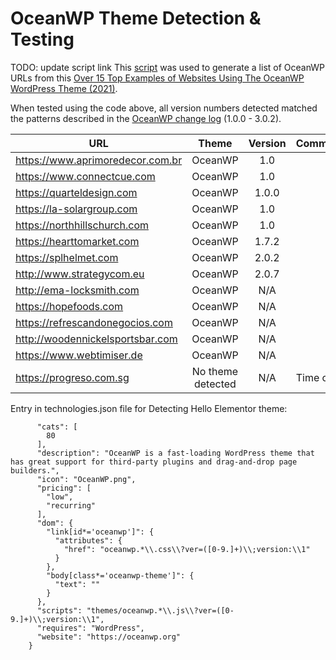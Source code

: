 # OceanWP Theme Detection & Testing

TODO: update script link
This [script](https://github.com/noodles/WappalyzerTesting/blob/main/astraScraper.js) was used to generate a list of OceanWP URLs from this [Over 15 Top Examples of Websites Using The OceanWP WordPress Theme (2021)](https://wpdonuts.com/examples-of-websites-using-oceanwp/).

When tested using the code above, all version numbers detected matched the patterns described in the [OceanWP change log](https://docs.oceanwp.org/article/653-oceanwp-theme-changelog) (1.0.0 - 3.0.2).

      

| URL | Theme | Version | Comment |
| ---------- |:-------------:| :-----:| ----- |
|https://www.aprimoredecor.com.br | OceanWP | 1.0|
|https://www.connectcue.com | OceanWP | 1.0|
|https://quarteldesign.com | OceanWP | 1.0.0|
|https://la-solargroup.com | OceanWP | 1.0|
|https://northhillschurch.com | OceanWP | 1.0|
|https://hearttomarket.com | OceanWP | 1.7.2|
|https://splhelmet.com | OceanWP | 2.0.2|
|http://www.strategycom.eu | OceanWP | 2.0.7|
|http://ema-locksmith.com | OceanWP | N/A|
|https://hopefoods.com | OceanWP | N/A|
|https://refrescandonegocios.com | OceanWP | N/A|
|http://woodennickelsportsbar.com | OceanWP | N/A|
|https://www.webtimiser.de | OceanWP | N/A| 
|https://progreso.com.sg | No theme detected | N/A| Time out |


Entry in technologies.json file for Detecting Hello Elementor theme:

```    "OceanWP": {
      "cats": [
        80
      ],
      "description": "OceanWP is a fast-loading WordPress theme that has great support for third-party plugins and drag-and-drop page builders.",
      "icon": "OceanWP.png",
      "pricing": [
        "low",
        "recurring"
      ],
      "dom": {
        "link[id*='oceanwp']": {
          "attributes": { 
            "href": "oceanwp.*\\.css\\?ver=([0-9.]+)\\;version:\\1"
          }
        },
        "body[class*='oceanwp-theme']": {
          "text": ""
        }
      },
      "scripts": "themes/oceanwp.*\\.js\\?ver=([0-9.]+)\\;version:\\1",
      "requires": "WordPress",
      "website": "https://oceanwp.org"
    }
```
